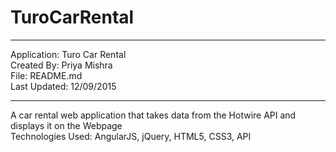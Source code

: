# TuroCarRental

******************************
Application: Turo Car Rental<br>
Created By: Priya Mishra<br>
File: README.md<br>
Last Updated: 12/09/2015<br>
******************************

A car rental web application that takes data from the Hotwire API and displays it on the Webpage<br>
Technologies Used: AngularJS, jQuery, HTML5, CSS3, API
